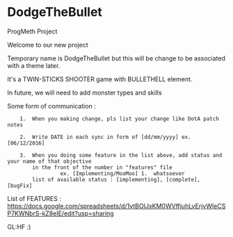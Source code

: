 # DodgeTheBullet
ProgMeth Project

Welcome to our new project

Temporary name is DodgeTheBullet but this will be change to be associated with a theme later.

It's a TWIN-STICKS SHOOTER game with BULLETHELL element.

In future, we will need to add monster types and skills

Some form of communication :
    
		1.  When you making change, pls list your change like DotA patch notes
    
		2.  Write DATE in each sync in form of [dd/mm/yyyy] ex. [06/12/2016]

		3.  When you doing some feature in the list above, add status and your name of that objective 
			in the front of the number in "features" file
     				 ex. [Implementing/MooMoo] 1.  whatsoever
      		list of available status : [implementing], [complete], [bugFix]

List of FEATURES :
https://docs.google.com/spreadsheets/d/1vtBOIJxKM0WVffjuhLvErjvWIeCSP7KWNbrS-kZ8eIE/edit?usp=sharing

GL:HF :)

